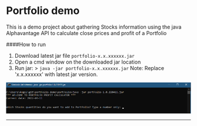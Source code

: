 
# Portfolio demo

This is a demo project about gathering Stocks information using the java Alphavantage API to calculate close prices and profit of a Portfolio

####How to run
1. Download latest jar file `portfolio-x.x.xxxxxx.jar`
2. Open a cmd window on the downloaded jar location
3. Run jar: > `java -jar portfolio-x.x.xxxxxx.jar`
	Note: Replace 'x.x.xxxxxx' with latest jar version.
	
[![Example](https://github.com/Ange1BgLz/portfolio-demo/blob/master/portfolio/src/main/resources/runExample.png?raw=true "Example")](https://github.com/Ange1BgLz/portfolio-demo/blob/master/portfolio/src/main/resources/runExample.png?raw=true "Example")
                
----
